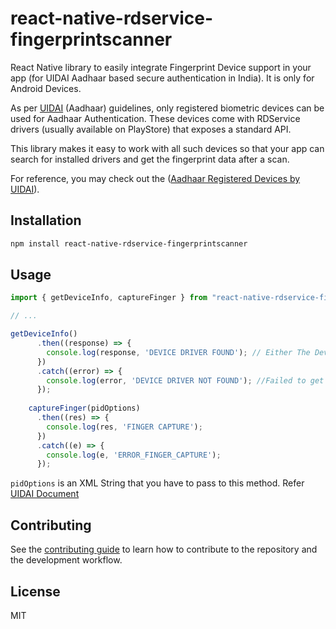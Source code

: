 # react-native-rdservice-fingerprintscanner

React Native library to easily integrate Fingerprint Device support in your app (for UIDAI Aadhaar based secure authentication in India). It is only for Android Devices.

As per [UIDAI](https://uidai.gov.in/) (Aadhaar) guidelines, only registered biometric devices can be used for Aadhaar Authentication. These devices come with RDService drivers (usually available on PlayStore) that exposes a standard API.

This library makes it easy to work with all such devices so that your app can search for installed drivers and get the fingerprint data after a scan.

For reference, you may check out the ([Aadhaar Registered Devices by UIDAI](https://uidai.gov.in/images/resource/Aadhaar_Registered_Devices_2_0_4.pdf)).




## Installation

```sh
npm install react-native-rdservice-fingerprintscanner
```

## Usage

```js
import { getDeviceInfo, captureFinger } from "react-native-rdservice-fingerprintscanner";

// ...

getDeviceInfo()
      .then((response) => {
        console.log(response, 'DEVICE DRIVER FOUND'); // Either The Device connected or not connected response here
      })
      .catch((error) => {
        console.log(error, 'DEVICE DRIVER NOT FOUND'); //Failed to get device information
      });
      
    captureFinger(pidOptions)
      .then((res) => {
        console.log(res, 'FINGER CAPTURE');
      })
      .catch((e) => {
        console.log(e, 'ERROR_FINGER_CAPTURE');
      });
```

```pidOptions``` is an XML String that you have to pass to this method. Refer [UIDAI Document](https://uidai.gov.in/images/resource/Aadhaar_Registered_Devices_2_0_4.pdf)

## Contributing

See the [contributing guide](CONTRIBUTING.md) to learn how to contribute to the repository and the development workflow.

## License

MIT
